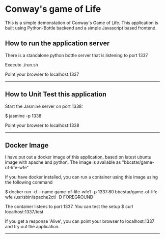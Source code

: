 # Conway's game of Life

This is a simple demonstation of Conway's Game of Life. 
This application is built using Python-Bottle backend and a simple Javascript based frontend. 

## How to run the application server
There is a standalone python bottle server that is listening to port 1337

Execute ./run.sh

Point your browser to localhost:1337

--------------------------------------------------------------
## How to Unit Test this application

Start the Jasmine server on port 1338:

$ jasmine -p 1338

Point your browser to localhost:1338 

----------------------------------------------------------------

## Docker Image

I have put out a docker image of this application, based on latest ubuntu image with apache and python. 
The image is available as "bbcstar/game-of-life-wfe"

If you have docker installed, you can run a container using this image using the following command

$ docker run -d --name game-of-life-wfe1 -p 1337:80 bbcstar/game-of-life-wfe /usr/sbin/apache2ctl -D FOREGROUND

The container listens to port 1337. You can test the setup 
$ curl localhost:1337/test

If you get a response 'Alive', you can point your browser to localhost:1337 and try out the application.

----------------------------------------------------------------